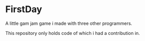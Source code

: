 # FirstDay
A little gam jam game i made with three other programmers.

This repository only holds code of which i had a contribution in.
